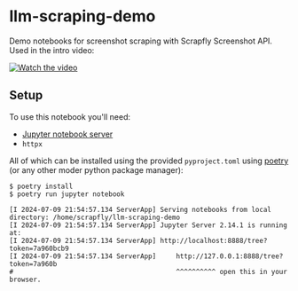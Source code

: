 # llm-scraping-demo

Demo notebooks for screenshot scraping with Scrapfly Screenshot API. Used in the intro video:

[![Watch the video](https://img.youtube.com/vi/1Y-XvvWlyzk/hqdefault.jpg)](https://www.youtube.com/watch?v=1Y-XvvWlyzk)

## Setup

To use this notebook you'll need:

- [Jupyter notebook server](https://jupyter.org/)
- `httpx`

All of which can be installed using the provided `pyproject.toml` using [poetry](https://python-poetry.org/) (or any other moder python package manager):

```
$ poetry install
$ poetry run jupyter notebook

[I 2024-07-09 21:54:57.134 ServerApp] Serving notebooks from local directory: /home/scrapfly/llm-scraping-demo
[I 2024-07-09 21:54:57.134 ServerApp] Jupyter Server 2.14.1 is running at:
[I 2024-07-09 21:54:57.134 ServerApp] http://localhost:8888/tree?token=7a960bcb9
[I 2024-07-09 21:54:57.134 ServerApp]     http://127.0.0.1:8888/tree?token=7a960b
#                                         ^^^^^^^^^^ open this in your browser.
```
